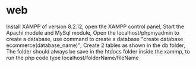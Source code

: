 # web


Install XAMPP of version 8.2.12, 
open the XAMPP control panel, 
Start the Apachi module and MySql module, 
Open the localhost/phpmyadmin to create a database, use command to create a database "create database ecommerce(database_name)";
Create 2 tables as shown in the db folder;
The folder should always be save in the htdocs folder inside the xammp, 
to run the php code type localhost/folderName/fileName

